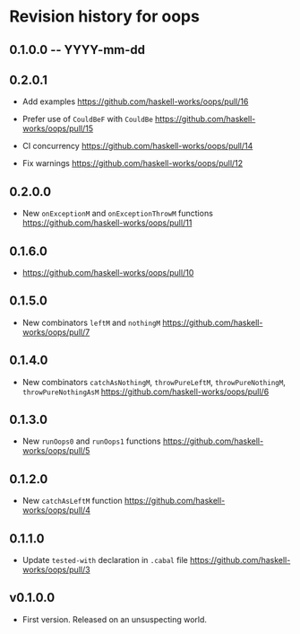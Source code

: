 # Revision history for oops

## 0.1.0.0 -- YYYY-mm-dd

## 0.2.0.1

* Add examples
  https://github.com/haskell-works/oops/pull/16

* Prefer use of `CouldBeF` with `CouldBe`
  https://github.com/haskell-works/oops/pull/15

* CI concurrency
  https://github.com/haskell-works/oops/pull/14

* Fix warnings
  https://github.com/haskell-works/oops/pull/12

## 0.2.0.0

* New `onExceptionM` and `onExceptionThrowM` functions
  https://github.com/haskell-works/oops/pull/11

## 0.1.6.0

* https://github.com/haskell-works/oops/pull/10

## 0.1.5.0

* New combinators `leftM` and `nothingM`
  https://github.com/haskell-works/oops/pull/7

## 0.1.4.0

* New combinators `catchAsNothingM`, `throwPureLeftM`, `throwPureNothingM`, `throwPureNothingAsM`
  https://github.com/haskell-works/oops/pull/6

## 0.1.3.0

* New `runOops0` and `runOops1` functions
  https://github.com/haskell-works/oops/pull/5

## 0.1.2.0

* New `catchAsLeftM` function
  https://github.com/haskell-works/oops/pull/4

## 0.1.1.0

* Update `tested-with` declaration in `.cabal` file
  https://github.com/haskell-works/oops/pull/3

## v0.1.0.0

* First version. Released on an unsuspecting world.
